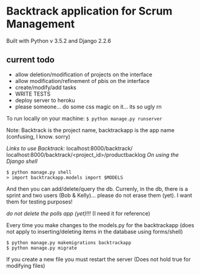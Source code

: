 # Backtrack application for Scrum Management
Built with Python v 3.5.2 and Django 2.2.6

## current todo
* allow deletion/modification of projects on the interface
* allow modification/refinement of pbis on the interface
* create/modify/add tasks
* WRITE TESTS
* deploy server to heroku
* please someone... do some css magic on it... its so ugly rn

To run locally on your machine:
`$ python manage.py runserver`

Note: Backtrack is the project name, backtrackapp is the app name (confusing, I know. sorry)

*Links to use Backtrack:*
localhost:8000/backtrack/
localhost:8000/backtrack/<project_id>/productbacklog
*On using the Django shell*
```
$ python manage.py shell
> import backtrackapp.models import $MODELS
```
And then you can add/delete/query the db. Currenly, in the db, there is a sprint and two users (Bob & Kelly)... please do not erase them (yet). I want them for testing purposes!

*do not delete the polls app (yet)!!!*
(I need it for reference)

Every time you make changes to the models.py for the backtrackapp (does not apply to inserting/deleting items in the database using forms/shell)
```
$ python manage.py makemigrations backtrackapp
$ python manage.py migrate
```

If you create a new file you must restart the server
(Does not hold true for modifying files)

